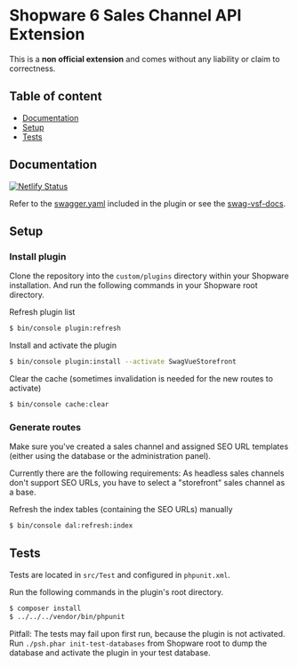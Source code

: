 # Shopware 6 Sales Channel API Extension

This is a **non official extension** and comes without any liability or claim to correctness.

## Table of content

* [Documentation](#documentation)
* [Setup](#setup)
* [Tests](#tests)

## Documentation

[![Netlify Status](https://api.netlify.com/api/v1/badges/038a45ea-3e86-4e17-a826-0ab96e0dfba4/deploy-status)](https://app.netlify.com/sites/swag-vsf-docs/deploys)

Refer to the [swagger.yaml](_doc/swagger.yaml) included in the plugin or see the [swag-vsf-docs](https://swag-vsf-docs.netlify.com/).

## Setup

### Install plugin

Clone the repository into the `custom/plugins` directory within your Shopware installation. And run the following commands in your Shopware root directory.

Refresh plugin list

```bash
$ bin/console plugin:refresh
```

Install and activate the plugin

```bash
$ bin/console plugin:install --activate SwagVueStorefront
```

Clear the cache (sometimes invalidation is needed for the new routes to activate)

```bash
$ bin/console cache:clear
```

### Generate routes

Make sure you've created a sales channel and assigned SEO URL templates (either using the database or the administration panel).

Currently there are the following requirements: As headless sales channels don't support SEO URLs, you have to select a "storefront" sales channel as a base. 

Refresh the index tables (containing the SEO URLs) manually

```bash
$ bin/console dal:refresh:index
```
    
## Tests

Tests are located in `src/Test` and configured in `phpunit.xml`.

Run the following commands in the plugin's root directory.

```bash
$ composer install
$ ../../../vendor/bin/phpunit
```

Pitfall: The tests may fail upon first run, because the plugin is not activated. Run `./psh.phar init-test-databases` from Shopware root to dump the database and activate the plugin in your test database.
